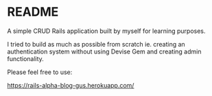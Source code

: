 # README

A simple CRUD Rails application built by myself for learning purposes.

I tried to build as much as possible from scratch ie. creating an authentication system without using Devise Gem and creating admin functionality.

Please feel free to use:

https://rails-alpha-blog-gus.herokuapp.com/
